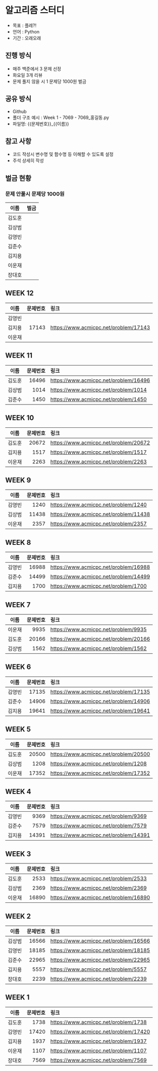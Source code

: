 # 알고리즘 스터디
- 목표 : 플레?!
- 언어 : Python
- 기간 : 오래오래

## 진행 방식
- 매주 백준에서 3 문제 선정
- 화요일 3개 리뷰
- 문제 풀지 않을 시 1 문제당 1000원 벌금

## 공유 방식
- Github
- 폴더 구조 예시 : Week 1 - 7069 - 7069_홍길동.py
- 파일명: {{문제번호}}_{{이름}}

## 참고 사항
- 코드 작성시 변수명 및 함수명 등 이해할 수 있도록 설정
- 주석 상세히 작성

## 벌금 현황
### 문제 안풀시 문제당 1000원
|이름|벌금|
|:---:|---:|
| 김도훈 |  |
| 김상범 |  |
| 김영빈 |  |
| 김준수 |  |
| 김지용 |  |
| 이운재 |  |
| 장대호 |  |

## WEEK 12

|이름|문제번호|링크|
|:---:|---:|:---|
| 김영빈 |  |  |
| 김지용 | 17143 | https://www.acmicpc.net/problem/17143 |  
| 이운재 |  |  |

## WEEK 11

|이름|문제번호|링크|
|:---:|---:|:---|
| 김도훈 | 16496 | https://www.acmicpc.net/problem/16496 |
| 김상범 | 1014 | https://www.acmicpc.net/problem/1014 |  
| 김준수 | 1450 | https://www.acmicpc.net/problem/1450 |

## WEEK 10

|이름|문제번호|링크|
|:---:|---:|:---|
| 김도훈 | 20672 | https://www.acmicpc.net/problem/20672 |
| 김지용 | 1517 | https://www.acmicpc.net/problem/1517 |
| 이운재 | 2263 | https://www.acmicpc.net/problem/2263 |

## WEEK 9

|이름|문제번호|링크|
|:---:|---:|:---|
| 김영빈 | 1240 | https://www.acmicpc.net/problem/1240 |
| 김상범 | 11438 | https://www.acmicpc.net/problem/11438 |
| 이운재 | 2357 | https://www.acmicpc.net/problem/2357 |

## WEEK 8

|이름|문제번호|링크|
|:---:|---:|:---|
| 김영빈 | 16988 | https://www.acmicpc.net/problem/16988 |
| 김준수 | 14499 | https://www.acmicpc.net/problem/14499 |
| 김지용 | 1700 | https://www.acmicpc.net/problem/1700 |

## WEEK 7

|이름|문제번호|링크|
|:---:|---:|:---|
| 이운재 | 9935 | https://www.acmicpc.net/problem/9935 |
| 김도훈 | 20166 | https://www.acmicpc.net/problem/20166 |
| 김상범 | 1562 | https://www.acmicpc.net/problem/1562 |

## WEEK 6

|이름|문제번호|링크|
|:---:|---:|:---|
| 김영빈 | 17135 | https://www.acmicpc.net/problem/17135 |
| 김준수 | 14906 | https://www.acmicpc.net/problem/14906 |
| 김지용 | 19641 | https://www.acmicpc.net/problem/19641 |

## WEEK 5

|이름|문제번호|링크|
|:---:|---:|:---|
| 김도훈 | 20500 | https://www.acmicpc.net/problem/20500 |
| 김상범 | 1208 | https://www.acmicpc.net/problem/1208 |
| 이운재 | 17352 | https://www.acmicpc.net/problem/17352 |

## WEEK 4

|이름|문제번호|링크|
|:---:|---:|:---|
| 김영빈 | 9369 | https://www.acmicpc.net/problem/9369 |
| 김준수 | 7579 | https://www.acmicpc.net/problem/7579 |
| 김지용 | 14391 | https://www.acmicpc.net/problem/14391 |

## WEEK 3

|이름|문제번호|링크|
|:---:|---:|:---|
| 김도훈 | 2533 | https://www.acmicpc.net/problem/2533 |
| 김상범 | 2369 | https://www.acmicpc.net/problem/2369 |
| 이운재 | 16890 | https://www.acmicpc.net/problem/16890 |

## WEEK 2

|이름|문제번호|링크|
|:---:|---:|:---|
| 김상범 | 16566 | https://www.acmicpc.net/problem/16566 |
| 김영빈 | 18185 | https://www.acmicpc.net/problem/18185  |
| 김준수 | 22965 | https://www.acmicpc.net/problem/22965 |
| 김지용 | 5557 | https://www.acmicpc.net/problem/5557 |
| 장대호 | 2239 | https://www.acmicpc.net/problem/2239 |

## WEEK 1

|이름|문제번호|링크|
|:---:|---:|:---|
| 김도훈 | 1738 | https://www.acmicpc.net/problem/1738 |
| 김영빈 | 17420 | https://www.acmicpc.net/problem/17420 |
| 김지용 | 1937 | https://www.acmicpc.net/problem/1937 |
| 이운재 | 1107 | https://www.acmicpc.net/problem/1107 |
| 장대호 | 7569 | https://www.acmicpc.net/problem/7569  |
